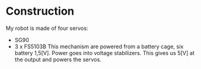 # Construction
My robot is made of four servos: 
  - SG90
  - 3 x FS5103B
This mechanism are powered from a battery cage, six battery 1,5[V]. Power goes into voltage stabilizers. This gives us 5[V] at the output and powers the servos.  
